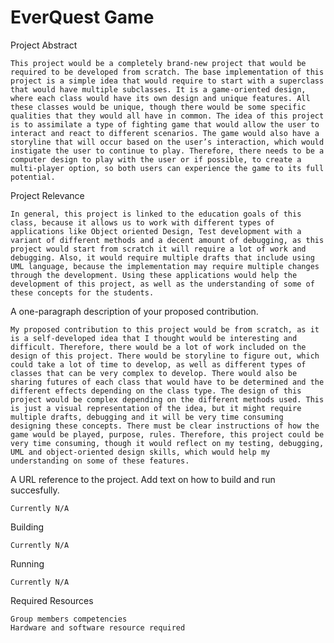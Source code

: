 # EverQuest Game

Project Abstract

    This project would be a completely brand-new project that would be required to be developed from scratch. The base implementation of this project is a simple idea that would require to start with a superclass that would have multiple subclasses. It is a game-oriented design, where each class would have its own design and unique features. All these classes would be unique, though there would be some specific qualities that they would all have in common. The idea of this project is to assimilate a type of fighting game that would allow the user to interact and react to different scenarios. The game would also have a storyline that will occur based on the user’s interaction, which would instigate the user to continue to play. Therefore, there needs to be a computer design to play with the user or if possible, to create a multi-player option, so both users can experience the game to its full potential. 


Project Relevance

    In general, this project is linked to the education goals of this class, because it allows us to work with different types of applications like Object oriented Design, Test development with a variant of different methods and a decent amount of debugging, as this project would start from scratch it will require a lot of work and debugging. Also, it would require multiple drafts that include using UML language, because the implementation may require multiple changes through the development. Using these applications would help the development of this project, as well as the understanding of some of these concepts for the students.
    
A one-paragraph description of your proposed contribution.

    My proposed contribution to this project would be from scratch, as it is a self-developed idea that I thought would be interesting and difficult. Therefore, there would be a lot of work included on the design of this project. There would be storyline to figure out, which could take a lot of time to develop, as well as different types of classes that can be very complex to develop. There would also be sharing futures of each class that would have to be determined and the different effects depending on the class type. The design of this project would be complex depending on the different methods used. This is just a visual representation of the idea, but it might require multiple drafts, debugging and it will be very time consuming designing these concepts. There must be clear instructions of how the game would be played, purpose, rules. Therefore, this project could be very time consuming, though it would reflect on my testing, debugging, UML and object-oriented design skills, which would help my understanding on some of these features.

A URL reference to the project. Add text on how to build and run succesfully.

    Currently N/A

Building

    Currently N/A

Running

    Currently N/A

Required Resources

    Group members competencies
    Hardware and software resource required
